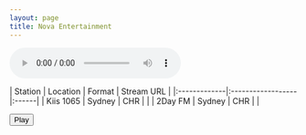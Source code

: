 ```yaml
---
layout: page
title: Nova Entertainment
---
```


<audio id="2classicrock" controls></audio>

| Station | Location | Format | Stream URL |
|:-------------|:------------------|:------|
| Kiis 1065 | Sydney | CHR |  |
| 2Day FM | Sydney | CHR |  |


<button id="playButton">Play</button><script>var audioSrc;function updateGlobalVariable() {audioSrc = 'https://wz2liw.scahw.com.au/live/2classicrock_128.stream/playlist.m3u8'}</script>


<script>
  var audio = document.getElementById('2classicrock');
  
  var hls = new Hls();
  // Initialize more audio variables as needed
    playButton.addEventListener('click', function() {

  if (audio.canPlayType('application/vnd.apple.mpegurl') || (typeof window.Hls === 'undefined')) {
    audio.src = audioSrc;

  } else {

      hls.attachMedia(audio);

      //hls.stopLoad();
      //hls.attachMedia(audio);
      hls.loadSource(audioSrc()); // Provide the path to your .m3u8 file
      audio.play();
    ;
  }})
</script>
